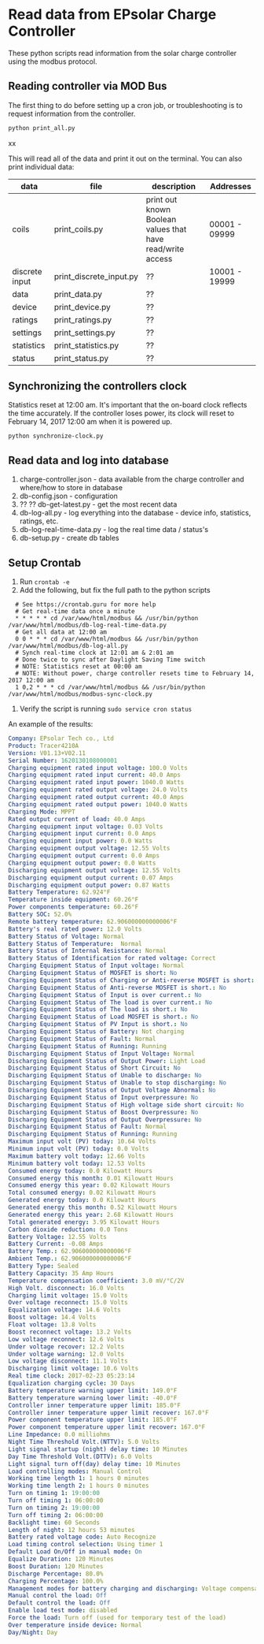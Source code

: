 # Read data from EPsolar Charge Controller

These python scripts read information from the solar charge controller using the modbus protocol.

## Reading controller via MOD Bus
The first thing to do before setting up a cron job, or troubleshooting is to request information from the controller.

```bash
python print_all.py
```
xx

This will read all of the data and print it out on the terminal. You can also print individual data:

| data | file | description | Addresses |
| --- | --- | --- | --- |
| coils | print_coils.py | print out known Boolean values that have read/write access | 00001 - 09999 |
| discrete input | print_discrete_input.py | ?? | 10001 - 19999 |
| data | print_data.py | ?? |
| device | print_device.py | ?? |
| ratings | print_ratings.py | ?? |
| settings | print_settings.py | ?? |
| statistics | print_statistics.py | ?? |
| status | print_status.py | ?? |

## Synchronizing the controllers clock
Statistics reset at 12:00 am. It's important that the on-board clock reflects the time accurately. If the controller loses power, its clock will reset to February 14, 2017 12:00 am when it is powered up.

`python synchronize-clock.py`

## Read data and log into database
1. charge-controller.json - data available from the charge controller and where/how to store in database
1. db-config.json - configuration
1. ?? ?? db-get-latest.py - get the most recent data
1. db-log-all.py - log everything into the database - device info, statistics, ratings, etc.
1. db-log-real-time-data.py - log the real time data / status's
1. db-setup.py - create db tables


## Setup Crontab

1. Run `crontab -e`
1. Add the following, but fix the full path to the python scripts
```
  # See https://crontab.guru for more help
  # Get real-time data once a minute
  * * * * * cd /var/www/html/modbus && /usr/bin/python /var/www/html/modbus/db-log-real-time-data.py
  # Get all data at 12:00 am
  0 0 * * * cd /var/www/html/modbus && /usr/bin/python  /var/www/html/modbus/db-log-all.py
  # Synch real-time clock at 12:01 am & 2:01 am
  # Done twice to sync after Daylight Saving Time switch
  # NOTE: Statistics reset at 00:00 am
  # NOTE: Without power, charge controller resets time to February 14, 2017 12:00 am
  1 0,2 * * * cd /var/www/html/modbus && /usr/bin/python  /var/www/html/modbus/modbus-sync-clock.py
```
1. Verify the script is running `sudo service cron status`

An example of the results:
```YAML
Company: EPsolar Tech co., Ltd
Product: Tracer4210A
Version: V01.13+V02.11
Serial Number: 1620130108000001
Charging equipment rated input voltage: 100.0 Volts
Charging equipment rated input current: 40.0 Amps
Charging equipment rated input power: 1040.0 Watts
Charging equipment rated output voltage: 24.0 Volts
Charging equipment rated output current: 40.0 Amps
Charging equipment rated output power: 1040.0 Watts
Charging Mode: MPPT
Rated output current of load: 40.0 Amps
Charging equipment input voltage: 0.03 Volts
Charging equipment input current: 0.0 Amps
Charging equipment input power: 0.0 Watts
Charging equipment output voltage: 12.55 Volts
Charging equipment output current: 0.0 Amps
Charging equipment output power: 0.0 Watts
Discharging equipment output voltage: 12.55 Volts
Discharging equipment output current: 0.07 Amps
Discharging equipment output power: 0.87 Watts
Battery Temperature: 62.924°F
Temperature inside equipment: 60.26°F
Power components temperature: 60.26°F
Battery SOC: 52.0%
Remote battery temperature: 62.906000000000006°F
Battery's real rated power: 12.0 Volts
Battery Status of Voltage: Normal
Battery Status of Temperature:  Normal
Battery Status of Internal Resistance: Normal
Battery Status of Identification for rated voltage: Correct
Charging Equipment Status of Input voltage: Normal
Charging Equipment Status of MOSFET is short: No
Charging Equipment Status of Charging or Anti-reverse MOSFET is short: No
Charging Equipment Status of Anti-reverse MOSFET is short.: No
Charging Equipment Status of Input is over current.: No
Charging Equipment Status of The load is over current.: No
Charging Equipment Status of The load is short.: No
Charging Equipment Status of Load MOSFET is short.: No
Charging Equipment Status of PV Input is short.: No
Charging Equipment Status of Battery: Not charging
Charging Equipment Status of Fault: Normal
Charging Equipment Status of Running: Running
Discharging Equipment Status of Input Voltage: Normal
Discharging Equipment Status of Output Power: Light Load
Discharging Equipment Status of Short Circuit: No
Discharging Equipment Status of Unable to discharge: No
Discharging Equipment Status of Unable to stop discharging: No
Discharging Equipment Status of Output Voltage Abnormal: No
Discharging Equipment Status of Input overpressure: No
Discharging Equipment Status of High voltage side short circuit: No
Discharging Equipment Status of Boost Overpressure: No
Discharging Equipment Status of Output Overpressure: No
Discharging Equipment Status of Fault: Normal
Discharging Equipment Status of Running: Running
Maximum input volt (PV) today: 10.64 Volts
Minimum input volt (PV) today: 0.0 Volts
Maximum battery volt today: 12.66 Volts
Minimum battery volt today: 12.53 Volts
Consumed energy today: 0.0 Kilowatt Hours
Consumed energy this month: 0.01 Kilowatt Hours
Consumed energy this year: 0.02 Kilowatt Hours
Total consumed energy: 0.02 Kilowatt Hours
Generated energy today: 0.0 Kilowatt Hours
Generated energy this month: 0.52 Kilowatt Hours
Generated energy this year: 2.68 Kilowatt Hours
Total generated energy: 3.95 Kilowatt Hours
Carbon dioxide reduction: 0.0 Tons
Battery Voltage: 12.55 Volts
Battery Current: -0.08 Amps
Battery Temp.: 62.906000000000006°F
Ambient Temp.: 62.906000000000006°F
Battery Type: Sealed
Battery Capacity: 35 Amp Hours
Temperature compensation coefficient: 3.0 mV/°C/2V
High Volt. disconnect: 16.0 Volts
Charging limit voltage: 15.0 Volts
Over voltage reconnect: 15.0 Volts
Equalization voltage: 14.6 Volts
Boost voltage: 14.4 Volts
Float voltage: 13.8 Volts
Boost reconnect voltage: 13.2 Volts
Low voltage reconnect: 12.6 Volts
Under voltage recover: 12.2 Volts
Under voltage warning: 12.0 Volts
Low voltage disconnect: 11.1 Volts
Discharging limit voltage: 10.6 Volts
Real time clock: 2017-02-23 05:23:14
Equalization charging cycle: 30 Days
Battery temperature warning upper limit: 149.0°F
Battery temperature warning lower limit: -40.0°F
Controller inner temperature upper limit: 185.0°F
Controller inner temperature upper limit recover: 167.0°F
Power component temperature upper limit: 185.0°F
Power component temperature upper limit recover: 167.0°F
Line Impedance: 0.0 milliohms
Night Time Threshold Volt.(NTTV): 5.0 Volts
Light signal startup (night) delay time: 10 Minutes
Day Time Threshold Volt.(DTTV): 6.0 Volts
Light signal turn off(day) delay time: 10 Minutes
Load controlling modes: Manual Control
Working time length 1: 1 hours 0 minutes
Working time length 2: 1 hours 0 minutes
Turn on timing 1: 19:00:00
Turn off timing 1: 06:00:00
Turn on timing 2: 19:00:00
Turn off timing 2: 06:00:00
Backlight time: 60 Seconds
Length of night: 12 hours 53 minutes
Battery rated voltage code: Auto Recognize
Load timing control selection: Using timer 1
Default Load On/Off in manual mode: On
Equalize Duration: 120 Minutes
Boost Duration: 120 Minutes
Discharge Percentage: 80.0%
Charging Percentage: 100.0%
Management modes for battery charging and discharging: Voltage compensation
Manual control the load: Off
Default control the load: Off
Enable load test mode: disabled
Force the load: Turn off (used for temporary test of the load)
Over temperature inside device: Normal
Day/Night: Day
```
